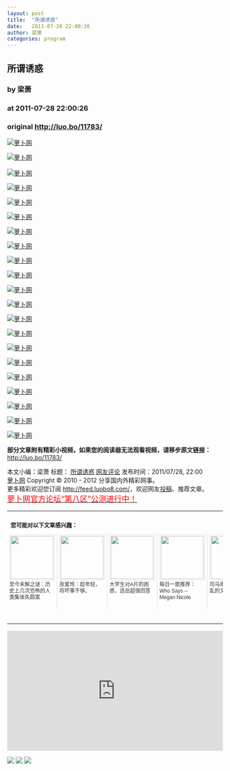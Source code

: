 ```yaml
---
layout: post
title:  "所谓诱惑"
date:   2011-07-28 22:00:26
author: 梁萧
categories: program
---
```


## 所谓诱惑
### by 梁萧
### at 2011-07-28 22:00:26
### original <http://luo.bo/11783/>

<p><a title="萝卜网" href="http://dulei.si/files/2011/07/27/cd605f7d318d51940301b35cb423a0cd.jpg"><img title="萝卜网" src="http://dulei.si/files/2011/07/27/cd605f7d318d51940301b35cb423a0cd.jpg" border="0" alt="萝卜网"></a></p><p><a title="萝卜网" href="http://dulei.si/files/2011/07/27/65a7068e68da4410e9c5f8f3ee1feb64.jpg"><img title="萝卜网" src="http://dulei.si/files/2011/07/27/65a7068e68da4410e9c5f8f3ee1feb64.jpg" border="0" alt="萝卜网"></a><br> <span></span><br> <a title="萝卜网" href="http://dulei.si/files/2011/07/27/74509f974bcb363db0631d93d3db175a.jpg"><img title="萝卜网" src="http://dulei.si/files/2011/07/27/74509f974bcb363db0631d93d3db175a.jpg" border="0" alt="萝卜网"></a></p><p><a title="萝卜网" href="http://dulei.si/files/2011/07/27/3ffe56a9375529558f9388df83f62623.jpg"><img title="萝卜网" src="http://dulei.si/files/2011/07/27/3ffe56a9375529558f9388df83f62623.jpg" border="0" alt="萝卜网"></a></p><p><a title="萝卜网" href="http://dulei.si/files/2011/07/27/3ed02208589032434d7e5e04d0809067.jpg"><img title="萝卜网" src="http://dulei.si/files/2011/07/27/3ed02208589032434d7e5e04d0809067.jpg" border="0" alt="萝卜网"></a></p><p><a title="萝卜网" href="http://dulei.si/files/2011/07/27/20242693718cf95b5f83752c03271235.jpg"><img title="萝卜网" src="http://dulei.si/files/2011/07/27/20242693718cf95b5f83752c03271235.jpg" border="0" alt="萝卜网"></a></p><p><a title="萝卜网" href="http://dulei.si/files/2011/07/27/bd11b8a4a0d48913017b6aaa613f3743.jpg"><img title="萝卜网" src="http://dulei.si/files/2011/07/27/bd11b8a4a0d48913017b6aaa613f3743.jpg" border="0" alt="萝卜网"></a></p><p><a title="萝卜网" href="http://dulei.si/files/2011/07/27/70e5e8d585e89b027beef91d8c7a28f4.jpg"><img title="萝卜网" src="http://dulei.si/files/2011/07/27/70e5e8d585e89b027beef91d8c7a28f4.jpg" border="0" alt="萝卜网"></a></p><p><a title="萝卜网" href="http://dulei.si/files/2011/07/27/93f9b8fbdccc39c3d52ac9243cd527af.jpg"><img title="萝卜网" src="http://dulei.si/files/2011/07/27/93f9b8fbdccc39c3d52ac9243cd527af.jpg" border="0" alt="萝卜网"></a></p><p><a title="萝卜网" href="http://dulei.si/files/2011/07/27/fd83f5d57b927f203fe6baa8b2b31175.jpg"><img title="萝卜网" src="http://dulei.si/files/2011/07/27/fd83f5d57b927f203fe6baa8b2b31175.jpg" border="0" alt="萝卜网"></a></p><p><a title="萝卜网" href="http://dulei.si/files/2011/07/27/26b140231065305a5139189c74dce66f.jpg"><img title="萝卜网" src="http://dulei.si/files/2011/07/27/26b140231065305a5139189c74dce66f.jpg" border="0" alt="萝卜网"></a></p><p><a title="萝卜网" href="http://dulei.si/files/2011/07/27/516f9de2409e5fb79f1b2f03113a755e.jpg"><img title="萝卜网" src="http://dulei.si/files/2011/07/27/516f9de2409e5fb79f1b2f03113a755e.jpg" border="0" alt="萝卜网"></a></p><p><a title="萝卜网" href="http://dulei.si/files/2011/07/27/5f3ef4c1f62315a1a1573fc8e7e74b48.jpg"><img title="萝卜网" src="http://dulei.si/files/2011/07/27/5f3ef4c1f62315a1a1573fc8e7e74b48.jpg" border="0" alt="萝卜网"></a></p><p><a title="萝卜网" href="http://dulei.si/files/2011/07/27/c93f0ba4932bf45191b3ff85cae1b774.jpg"><img title="萝卜网" src="http://dulei.si/files/2011/07/27/c93f0ba4932bf45191b3ff85cae1b774.jpg" border="0" alt="萝卜网"></a></p><p><a title="萝卜网" href="http://dulei.si/files/2011/07/27/83ff14a0c5b5522f53474044b1668892.jpg"><img title="萝卜网" src="http://dulei.si/files/2011/07/27/83ff14a0c5b5522f53474044b1668892.jpg" border="0" alt="萝卜网"></a></p><p><a title="萝卜网" href="http://dulei.si/files/2011/07/27/9f06e1ca9d28ad005f5d2eb53c502d32.jpg"><img title="萝卜网" src="http://dulei.si/files/2011/07/27/9f06e1ca9d28ad005f5d2eb53c502d32.jpg" border="0" alt="萝卜网"></a></p><p><a title="萝卜网" href="http://dulei.si/files/2011/07/27/31ec7c0aebf92d79097aebae5b0a85c8.jpg"><img title="萝卜网" src="http://dulei.si/files/2011/07/27/31ec7c0aebf92d79097aebae5b0a85c8.jpg" border="0" alt="萝卜网"></a></p><p><a title="萝卜网" href="http://dulei.si/files/2011/07/27/75136ecb9805660f125843529da116f4.jpg"><img title="萝卜网" src="http://dulei.si/files/2011/07/27/75136ecb9805660f125843529da116f4.jpg" border="0" alt="萝卜网"></a></p><p><a title="萝卜网" href="http://dulei.si/files/2011/07/27/c7bcda763b47432ca325402f66f456b7.jpg"><img title="萝卜网" src="http://dulei.si/files/2011/07/27/c7bcda763b47432ca325402f66f456b7.jpg" border="0" alt="萝卜网"></a></p><p><a title="萝卜网" href="http://dulei.si/files/2011/07/27/859c8c41f0fb60d2be44a9a2b06934a3.jpg"><img title="萝卜网" src="http://dulei.si/files/2011/07/27/859c8c41f0fb60d2be44a9a2b06934a3.jpg" border="0" alt="萝卜网"></a></p><p><a title="萝卜网" href="http://dulei.si/files/2011/07/27/ff9f968dea128bc6d0096017562e2e60.jpg"><img title="萝卜网" src="http://dulei.si/files/2011/07/27/ff9f968dea128bc6d0096017562e2e60.jpg" border="0" alt="萝卜网"></a></p><p><strong>部分文章附有精彩小视频，如果您的阅读器无法观看视频，请移步原文链接：</strong> <a href="http://luo.bo/11783/" title="所谓诱惑">http://luo.bo/11783/</a></p> 本文小编：梁萧 标题： <a href="http://luo.bo/11783/" title="所谓诱惑">所谓诱惑</a> <a href="http://luo.bo/11783/#comments" title="to the comments">网友评论</a> 发布时间：2011/07/28, 22:00 <br> <a href="http://luo.bo/" title="萝卜网 - 人人都是艺术家">萝卜网</a> Copyright ©   2010 - 2012 分享国内外精彩网事。<br> 更多精彩欢迎您订阅 <a href="http://feed.luobo8.com/">http://feed.luobo8.com/</a>，欢迎网友<a href="http://luo.bo/delivery/">投稿</a>、推荐文章。<br> <a href="http://luo.bo/8888/"><font color="red" size="4">萝卜网官方论坛“第八区”公测进行中！</font></a><br><table cellspacing="0" cellpadding="3" border="0" style="clear:both"><tr><td colspan="5"><b><font size="-1" style="display:block!important;padding:20px 0 5px!important">您可能对以下文章感兴趣：</font></b></td></tr><tr><td width="106" valign="top" style="padding:5px!important;margin:0!important"> <a title="至今未解之谜：历史上几次恐怖的人类集体失踪案" style="text-decoration:none!important" href="http://app.wumii.com/ext/redirect.htm?url=http%3A%2F%2Fluo.bo%2F4427%2F&amp;from=http%3A%2F%2Fluo.bo%2F11783%2F"> <img style="margin:0!important;padding:2px!important;border:1px solid #dddddd!important;width:100px!important;height:100px!important" src="http://static.wumii.com/site_images/2011/01/22/2310281.jpg" width="100px" height="100px"><br> <font size="-1" color="#333333" style="display:block!important;line-height:15px!important;width:106px!important;font:12px/15px arial!important;height:60px!important;margin:3px 0 0 0!important;padding:0!important;overflow:hidden!important">至今未解之谜：历史上几次恐怖的人类集体失踪案</font> </a></td><td width="106" valign="top" style="padding:5px!important;margin:0!important;border-left:1px solid #dddddd!important"> <a title="张爱玲：趁年轻，将坏事干够。" style="text-decoration:none!important" href="http://app.wumii.com/ext/redirect.htm?url=http%3A%2F%2Fluo.bo%2F1799%2F&amp;from=http%3A%2F%2Fluo.bo%2F11783%2F"> <img style="margin:0!important;padding:2px!important;border:1px solid #dddddd!important;width:100px!important;height:100px!important" src="http://static.wumii.com/site_images/2010/11/04/704096.jpg" width="100px" height="100px"><br> <font size="-1" color="#333333" style="display:block!important;line-height:15px!important;width:106px!important;font:12px/15px arial!important;height:60px!important;margin:3px 0 0 0!important;padding:0!important;overflow:hidden!important">张爱玲：趁年轻，将坏事干够。</font> </a></td><td width="106" valign="top" style="padding:5px!important;margin:0!important;border-left:1px solid #dddddd!important"> <a title="大学生对A片的困惑，连岳超强回答" style="text-decoration:none!important" href="http://app.wumii.com/ext/redirect.htm?url=http%3A%2F%2Fluo.bo%2F5645%2F&amp;from=http%3A%2F%2Fluo.bo%2F11783%2F"> <img style="margin:0!important;padding:2px!important;border:1px solid #dddddd!important;width:100px!important;height:100px!important" src="http://static.wumii.com/site_images/2011/03/10/3387867.jpg" width="100px" height="100px"><br> <font size="-1" color="#333333" style="display:block!important;line-height:15px!important;width:106px!important;font:12px/15px arial!important;height:60px!important;margin:3px 0 0 0!important;padding:0!important;overflow:hidden!important">大学生对A片的困惑，连岳超强回答</font> </a></td><td width="106" valign="top" style="padding:5px!important;margin:0!important;border-left:1px solid #dddddd!important"> <a title="每日一歌推荐：Who Says -- Megan Nicole" style="text-decoration:none!important" href="http://app.wumii.com/ext/redirect.htm?url=http%3A%2F%2Fluo.bo%2F7391%2F&amp;from=http%3A%2F%2Fluo.bo%2F11783%2F"> <img style="margin:0!important;padding:2px!important;border:1px solid #dddddd!important;width:100px!important;height:100px!important" src="http://static.wumii.com/site_images/2011/04/23/6310015.jpg" width="100px" height="100px"><br> <font size="-1" color="#333333" style="display:block!important;line-height:15px!important;width:106px!important;font:12px/15px arial!important;height:60px!important;margin:3px 0 0 0!important;padding:0!important;overflow:hidden!important">每日一歌推荐：Who Says -- Megan Nicole</font> </a></td><td width="106" valign="top" style="padding:5px!important;margin:0!important;border-left:1px solid #dddddd!important"> <a title="司马南分析埃及暴乱的文章" style="text-decoration:none!important" href="http://app.wumii.com/ext/redirect.htm?url=http%3A%2F%2Fluo.bo%2F4771%2F&amp;from=http%3A%2F%2Fluo.bo%2F11783%2F"> <img style="margin:0!important;padding:2px!important;border:1px solid #dddddd!important;width:100px!important;height:100px!important" src="http://static.wumii.com/site_images/2011/02/05/2568709.jpg" width="100px" height="100px"><br> <font size="-1" color="#333333" style="display:block!important;line-height:15px!important;width:106px!important;font:12px/15px arial!important;height:60px!important;margin:3px 0 0 0!important;padding:0!important;overflow:hidden!important">司马南分析埃及暴乱的文章</font> </a></td></tr><tr><td colspan="5" align="right"> <a style="text-decoration:none!important" href="http://www.wumii.com/widget/relatedItems.htm" title="无觅相关文章插件"> <font size="-1" color="#bbbbbb" style="display:block!important;font-family:arial!important;padding:5px 0!important;font-size:12px!important;color:#bbb!important">无觅</font> </a></td></tr></table><p><iframe src="http://feedads.g.doubleclick.net/~ah/f/7sv1ooo89v8jfelhdjk8plpa64/300/250?ca=1&amp;fh=280#http%3A%2F%2Fluo.bo%2F11783%2F" width="100%" height="280" frameborder="0" scrolling="no" marginwidth="0" marginheight="0"></iframe></p><div>
<a href="http://feeds.feedburner.com/~ff/tamd?a=UxXzBolqfsM:vU0NdiuENis:yIl2AUoC8zA"><img src="http://feeds.feedburner.com/~ff/tamd?d=yIl2AUoC8zA" border="0"></a> <a href="http://feeds.feedburner.com/~ff/tamd?a=UxXzBolqfsM:vU0NdiuENis:qj6IDK7rITs"><img src="http://feeds.feedburner.com/~ff/tamd?d=qj6IDK7rITs" border="0"></a> <a href="http://feeds.feedburner.com/~ff/tamd?a=UxXzBolqfsM:vU0NdiuENis:-BTjWOF_DHI"><img src="http://feeds.feedburner.com/~ff/tamd?i=UxXzBolqfsM:vU0NdiuENis:-BTjWOF_DHI" border="0"></a>
</div>